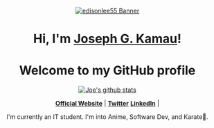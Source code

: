 <p align="center">
  <a href="http://josephgicugumakamau.co.ke/"><img src="banner.png" alt="edisonlee55 Banner"></a>
</p>

<h1 align="center">Hi, I'm <a href="http://josephgicugumakamau.co.ke/">Joseph G. Kamau</a>!</h1>
<h1 align="center">Welcome to my GitHub profile</h1>

<p align="center">
  <a href="https://github.com/Joseph-Gicuguma"><img src="https://github-readme-stats.vercel.app/api?username=Joseph-Gicuguma
&hide_border=true&show_icons=true" alt="Joe's github stats"></a>
</p>

<p align="center">
  <strong><a href="http://josephgicugumakamau.co.ke/">Official Website</a></strong> |
  <strong><a href="https://twitter.com/gicugumajoe_">Twitter</a></strong> 
  <!-- <strong><a href="https://discord.gg/nYXzaUS">Discord</a></strong> | -->
  <strong><a href="https://www.linkedin.com/in/joseph-gicuguma-244295200/">LinkedIn</a></strong> |
  <!-- <strong><a href="https://www.twitch.tv/edisonlee55">Twitch</a></strong> -->
</p>

<p align="center"> I'm currently an IT student. I'm into Anime, Software Dev, and Karate🥋.</p>


